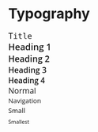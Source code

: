 # Typography

<div style="font-family:Consolas,Menlo,monospace;font-size:12pt;font-weight:normal">
Title
</div>

<div style="font-family:'Open Sans','Helvetica Neue',Arial,sans-serif;font-weight:600;font-size:13.5pt">
Heading 1
</div>

<div style="font-family:'Open Sans','Helvetica Neue',Arial,sans-serif;font-weight:600;font-size:13pt">
Heading 2
</div>

<div style="font-family:'Open Sans','Helvetica Neue',Arial,sans-serif;font-weight:600;font-size:12pt">
Heading 3
</div>

<div style="font-family:'Open Sans','Helvetica Neue',Arial,sans-serif;font-weight:600;font-size:11.5pt">
Heading 4
</div>

<div style="font-family:'Open Sans',Arial,sans-serif;font-weight:400;font-size:12pt">
Normal
</div>

<div style="font-family:'Open Sans',Arial,sans-serif;font-weight:400;font-size:10pt">
Navigation
</div>

<div style="font-family:'Segoe UI',Verdana,sans-serif;font-weight:400;font-size:10pt;line-height:17pt">
Small
</div>

<div style="font-family:'Segoe UI',Verdana,sans-serif;font-weight:400;font-size:8pt;line-height:17pt">
Smallest
</div>